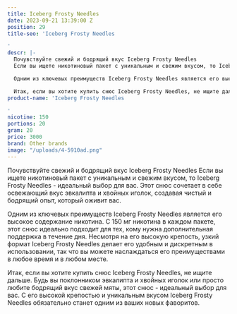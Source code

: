 ```yaml
---
title: Iceberg Frosty Needles
date: 2023-09-21 13:39:00 Z
position: 29
title-seo: 'Iceberg Frosty Needles

'
descr: |-
  Почувствуйте свежий и бодрящий вкус Iceberg Frosty Needles
  Если вы ищете никотиновый пакет с уникальным и свежим вкусом, то Iceberg Frosty Needles - идеальный выбор для вас. Этот снюс сочетает в себе освежающий вкус эвкалипта и хвойных иголок, создавая чистый и бодрящий опыт, который оживит вас.

  Одним из ключевых преимуществ Iceberg Frosty Needles является его высокое содержание никотина. С 150 мг никотина в каждом пакете, этот снюс идеально подходит для тех, кому нужна дополнительная поддержка в течение дня. Несмотря на его высокую крепость, узкий формат Iceberg Frosty Needles делает его удобным и дискретным в использовании, так что вы можете наслаждаться его преимуществами в любое время и в любом месте.

  Итак, если вы хотите купить снюс Iceberg Frosty Needles, не ищите дальше. Будь вы поклонником эвкалипта и хвойных иголок или просто любите бодрящий вкус свежей мяты, этот снюс - идеальный выбор для вас. С его высокой крепостью и уникальным вкусом Iceberg Frosty Needles обязательно станет одним из ваших новых фаворитов.
product-name: 'Iceberg Frosty Needles

'
nicotine: 150
portions: 20
gram: 20
price: 3000
brand: Other brands
image: "/uploads/4-5910ad.png"
---
```


Почувствуйте свежий и бодрящий вкус Iceberg Frosty Needles
Если вы ищете никотиновый пакет с уникальным и свежим вкусом, то Iceberg Frosty Needles - идеальный выбор для вас. Этот снюс сочетает в себе освежающий вкус эвкалипта и хвойных иголок, создавая чистый и бодрящий опыт, который оживит вас.

Одним из ключевых преимуществ Iceberg Frosty Needles является его высокое содержание никотина. С 150 мг никотина в каждом пакете, этот снюс идеально подходит для тех, кому нужна дополнительная поддержка в течение дня. Несмотря на его высокую крепость, узкий формат Iceberg Frosty Needles делает его удобным и дискретным в использовании, так что вы можете наслаждаться его преимуществами в любое время и в любом месте.

Итак, если вы хотите купить снюс Iceberg Frosty Needles, не ищите дальше. Будь вы поклонником эвкалипта и хвойных иголок или просто любите бодрящий вкус свежей мяты, этот снюс - идеальный выбор для вас. С его высокой крепостью и уникальным вкусом Iceberg Frosty Needles обязательно станет одним из ваших новых фаворитов.